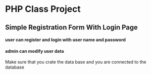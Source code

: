 # PHP Class Project  

## Simple Registration Form With Login Page
#### user can register and login with user name and password
#### admin can modify user data  

Make sure that you crate the data base and you are connected to the database 